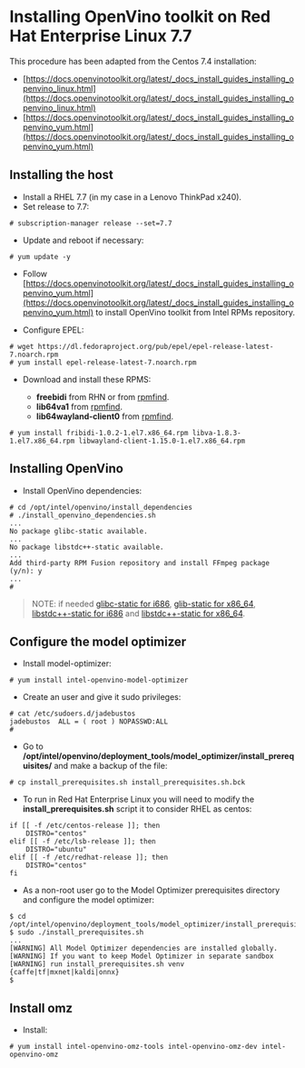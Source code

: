 # Installing OpenVino toolkit on Red Hat Enterprise Linux 7.7

This procedure has been adapted from the Centos 7.4 installation:

* [https://docs.openvinotoolkit.org/latest/_docs_install_guides_installing_openvino_linux.html](https://docs.openvinotoolkit.org/latest/_docs_install_guides_installing_openvino_linux.html)
* [https://docs.openvinotoolkit.org/latest/_docs_install_guides_installing_openvino_yum.html](https://docs.openvinotoolkit.org/latest/_docs_install_guides_installing_openvino_yum.html)

## Installing the host

* Install a RHEL 7.7 (in my case in a Lenovo ThinkPad x240).
* Set release to 7.7:

```
# subscription-manager release --set=7.7
```
* Update and reboot if necessary:

```
# yum update -y
```
* Follow [https://docs.openvinotoolkit.org/latest/_docs_install_guides_installing_openvino_yum.html](https://docs.openvinotoolkit.org/latest/_docs_install_guides_installing_openvino_yum.html) to install OpenVino toolkit from Intel RPMs repository.

* Configure EPEL:

```
# wget https://dl.fedoraproject.org/pub/epel/epel-release-latest-7.noarch.rpm
# yum install epel-release-latest-7.noarch.rpm
```

* Download and install these RPMS:

  * **freebidi** from RHN or from [rpmfind](https://rpmfind.net/linux/centos/7.7.1908/os/x86_64/Packages/fribidi-1.0.2-1.el7.x86_64.rpm).
  * **lib64va1** from [rpmfind](https://rpmfind.net/linux/centos/7.7.1908/os/x86_64/Packages/libva-1.8.3-1.el7.x86_64.rpm).
  * **lib64wayland-client0** from [rpmfind](https://rpmfind.net/linux/centos/7.7.1908/os/x86_64/Packages/libwayland-client-1.15.0-1.el7.x86_64.rpm).

```
# yum install fribidi-1.0.2-1.el7.x86_64.rpm libva-1.8.3-1.el7.x86_64.rpm libwayland-client-1.15.0-1.el7.x86_64.rpm
```

## Installing OpenVino

* Install OpenVino dependencies:

```
# cd /opt/intel/openvino/install_dependencies
# ./install_openvino_dependencies.sh 
...
No package glibc-static available.
...
No package libstdc++-static available.
...
Add third-party RPM Fusion repository and install FFmpeg package (y/n): y
...
#
```

> NOTE: if needed [glibc-static for i686](https://rpmfind.net/linux/centos/7.7.1908/os/x86_64/Packages/libstdc++-static-4.8.5-39.el7.i686.rpm), [glib-static for x86_64](https://rpmfind.net/linux/centos/7.7.1908/os/x86_64/Packages/libstdc++-static-4.8.5-39.el7.x86_64.rpm), [libstdc++-static for i686](https://rpmfind.net/linux/centos/7.7.1908/os/x86_64/Packages/libstdc++-static-4.8.5-39.el7.i686.rpm) and [libstdc++-static for x86_64](https://rpmfind.net/linux/centos/7.7.1908/os/x86_64/Packages/libstdc++-static-4.8.5-39.el7.x86_64.rpm).

## Configure the model optimizer

* Install model-optimizer:

```
# yum install intel-openvino-model-optimizer
```

* Create an user and give it sudo privileges:

```
# cat /etc/sudoers.d/jadebustos 
jadebustos	ALL = ( root ) NOPASSWD:ALL
# 
```

* Go to __/opt/intel/openvino/deployment_tools/model_optimizer/install_prerequisites/__ and make a backup of the file:

```
# cp install_prerequisites.sh install_prerequisites.sh.bck
```

* To run in Red Hat Enterprise Linux you will need to modify the __install_prerequisites.sh__ script it to consider RHEL as centos:

```
if [[ -f /etc/centos-release ]]; then
    DISTRO="centos"
elif [[ -f /etc/lsb-release ]]; then
    DISTRO="ubuntu"
elif [[ -f /etc/redhat-release ]]; then
    DISTRO="centos"
fi
```

* As a non-root user go to the Model Optimizer prerequisites directory and configure the model optimizer:

```
$ cd /opt/intel/openvino/deployment_tools/model_optimizer/install_prerequisites
$ sudo ./install_prerequisites.sh
...
[WARNING] All Model Optimizer dependencies are installed globally.
[WARNING] If you want to keep Model Optimizer in separate sandbox
[WARNING] run install_prerequisites.sh venv {caffe|tf|mxnet|kaldi|onnx}
$
```

## Install omz

* Install:

```
# yum install intel-openvino-omz-tools intel-openvino-omz-dev intel-openvino-omz
```
